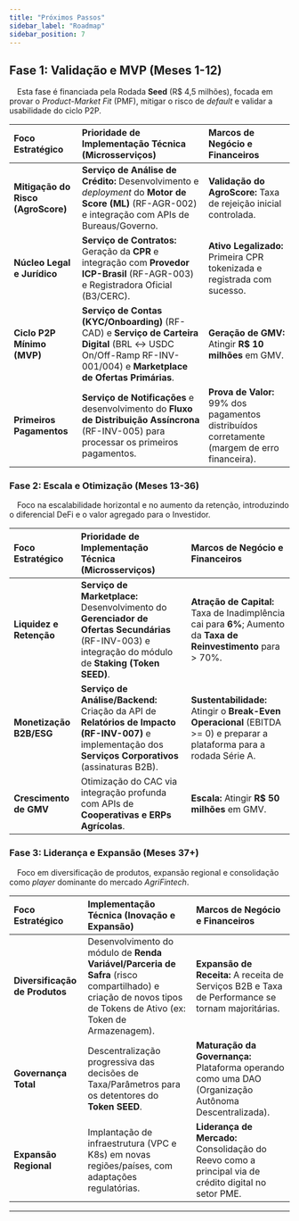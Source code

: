 ```yaml
---
title: "Próximos Passos"
sidebar_label: "Roadmap"
sidebar_position: 7
---
```


## Fase 1: Validação e MVP (Meses 1-12)

&emsp;Esta fase é financiada pela Rodada **Seed** (R$ 4,5 milhões), focada em provar o *Product-Market Fit* (PMF), mitigar o risco de *default* e validar a usabilidade do ciclo P2P.

| Foco Estratégico | Prioridade de Implementação Técnica (Microsserviços) | Marcos de Negócio e Financeiros |
| :--- | :--- | :--- |
| **Mitigação do Risco (AgroScore)** | **Serviço de Análise de Crédito:** Desenvolvimento e *deployment* do **Motor de Score (ML)** (RF-AGR-002) e integração com APIs de Bureaus/Governo. | **Validação do AgroScore:** Taxa de rejeição inicial controlada. |
| **Núcleo Legal e Jurídico** | **Serviço de Contratos:** Geração da **CPR** e integração com **Provedor ICP-Brasil** (RF-AGR-003) e Registradora Oficial (B3/CERC). | **Ativo Legalizado:** Primeira CPR tokenizada e registrada com sucesso. |
| **Ciclo P2P Mínimo (MVP)** | **Serviço de Contas (KYC/Onboarding)** (RF-CAD) e **Serviço de Carteira Digital** (BRL $\leftrightarrow$ USDC On/Off-Ramp RF-INV-001/004) e **Marketplace de Ofertas Primárias**. | **Geração de GMV:** Atingir **R\$ 10 milhões** em GMV. |
| **Primeiros Pagamentos** | **Serviço de Notificações** e desenvolvimento do **Fluxo de Distribuição Assíncrona** (RF-INV-005) para processar os primeiros pagamentos. | **Prova de Valor:** 99% dos pagamentos distribuídos corretamente (margem de erro financeira). |

### Fase 2: Escala e Otimização (Meses 13-36)

&emsp;Foco na escalabilidade horizontal e no aumento da retenção, introduzindo o diferencial DeFi e o valor agregado para o Investidor.

| Foco Estratégico | Prioridade de Implementação Técnica (Microsserviços) | Marcos de Negócio e Financeiros |
| :--- | :--- | :--- |
| **Liquidez e Retenção** | **Serviço de Marketplace:** Desenvolvimento do **Gerenciador de Ofertas Secundárias** (RF-INV-003) e integração do módulo de **Staking (Token SEED)**. | **Atração de Capital:** Taxa de Inadimplência cai para **6%**; Aumento da **Taxa de Reinvestimento** para > 70%. |
| **Monetização B2B/ESG** | **Serviço de Análise/Backend:** Criação da API de **Relatórios de Impacto (RF-INV-007)** e implementação dos **Serviços Corporativos** (assinaturas B2B). | **Sustentabilidade:** Atingir o **Break-Even Operacional** (EBITDA >= 0) e preparar a plataforma para a rodada Série A. |
| **Crescimento de GMV** | Otimização do CAC via integração profunda com APIs de **Cooperativas e ERPs Agrícolas**. | **Escala:** Atingir **R\$ 50 milhões** em GMV. |

### Fase 3: Liderança e Expansão (Meses 37+)

&emsp;Foco em diversificação de produtos, expansão regional e consolidação como *player* dominante do mercado *AgriFintech*.

| Foco Estratégico | Implementação Técnica (Inovação e Expansão) | Marcos de Negócio e Financeiros |
| :--- | :--- | :--- |
| **Diversificação de Produtos** | Desenvolvimento do módulo de **Renda Variável/Parceria de Safra** (risco compartilhado) e criação de novos tipos de Tokens de Ativo (ex: Token de Armazenagem). | **Expansão de Receita:** A receita de Serviços B2B e Taxa de Performance se tornam majoritárias. |
| **Governança Total** | Descentralização progressiva das decisões de Taxa/Parâmetros para os detentores do **Token SEED**. | **Maturação da Governança:** Plataforma operando como uma DAO (Organização Autônoma Descentralizada). |
| **Expansão Regional** | Implantação de infraestrutura (VPC e K8s) em novas regiões/países, com adaptações regulatórias. | **Liderança de Mercado:** Consolidação do Reevo como a principal via de crédito digital no setor PME. |


---